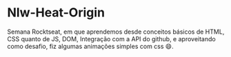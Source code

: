 # Nlw-Heat-Origin
Semana Rocktseat, em que aprendemos desde conceitos básicos de HTML, CSS quanto de JS, DOM, Integração com a API do github, e aproveitando como desafio, fiz algumas animações simples com css :smile:.
